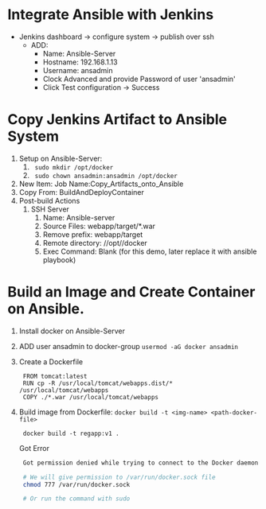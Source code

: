 # Integrate Ansible with Jenkins

- Jenkins dashboard -> configure system -> publish over ssh
  - ADD: 
    - Name: Ansible-Server
    - Hostname: 192.168.1.13
    - Username: ansadmin
    - Clock Advanced and provide Password of user 'ansadmin'
    - Click Test configuration -> Success

# Copy Jenkins Artifact to Ansible System

1. Setup on Ansible-Server:
   1. ` sudo mkdir /opt/docker`
   2. ` sudo chown ansadmin:ansadmin /opt/docker`
2. New Item: Job Name:Copy_Artifacts_onto_Ansible
3. Copy From: BuildAndDeployContainer
4.  Post-build Actions 
    1.  SSH Server
        1.  Name: Ansible-server
        2.  Source Files: webapp/target/*.war
        3.  Remove prefix: webapp/target
        4.  Remote directory: //opt//docker
        5.  Exec Command: Blank (for this demo, later replace it with ansible playbook)

# Build an Image and Create Container on Ansible.

1. Install docker on Ansible-Server
2. ADD user ansadmin to docker-group ` usermod -aG docker ansadmin `
3. Create a Dockerfile
   ```console
    FROM tomcat:latest
    RUN cp -R /usr/local/tomcat/webapps.dist/* /usr/local/tomcat/webapps
    COPY ./*.war /usr/local/tomcat/webapps
   ```
4. Build image from Dockerfile: ` docker build -t <img-name> <path-docker-file> `
   ```console
    docker build -t regapp:v1 .
   ```

    Got Error
   ```bash
    Got permission denied while trying to connect to the Docker daemon socket at unix:///var/run/docker.sock: Post "http://%2Fvar%2Frun%2Fdocker.sock/v1.24/build?buildargs=%7B%7D&cachefrom=%5B%5D&cgroupparent=&cpuperiod=0&cpuquota=0&cpusetcpus=&cpusetmems=&cpushares=0&dockerfile=Dockerfile&labels=%7B%7D&memory=0&memswap=0&networkmode=default&rm=1&shmsize=0&t=regapp%3Av1&target=&ulimits=null&version=1": dial unix /var/run/docker.sock: connect: permission denied

    # We will give permission to /var/run/docker.sock file
    chmod 777 /var/run/docker.sock

    # Or run the command with sudo 
   ```

   